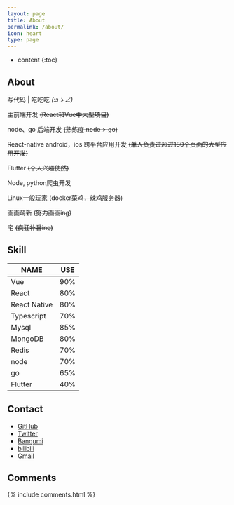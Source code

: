 ```yaml
---
layout: page
title: About
permalink: /about/
icon: heart
type: page
---
```


* content
{:toc}

## About

写代码 | 吃吃吃 _(:зゝ∠)_ 

主前端开发 ~~(React和Vue中大型项目)~~

node、go 后端开发 ~~(熟练度 node > go)~~

React-native android，ios 跨平台应用开发 ~~(单人负责过超过180个页面的大型应用开发)~~

Flutter ~~(个人兴趣使然)~~

Node, python爬虫开发

Linux一般玩家 ~~(docker菜鸡，辣鸡服务器)~~

画画萌新 ~~(努力画画ing)~~

宅  ~~(疯狂补番ing)~~



## Skill
NAME | USE 
----|------
Vue     | 90%
React   | 80%
React Native| 80%
Typescript| 70%
Mysql   | 85%
MongoDB | 80%
Redis   | 70%
node    | 70%
go      | 65%
Flutter | 40%




## Contact

* [GitHub](https://github.com/Beats0)
* [Twitter](https://twitter.com/Beats0Ling)
* [Bangumi](https://bangumi.tv/user/beats0)
* [bilibili](https://space.bilibili.com/598848)
* [Gmail](mailto:Beats01998@gmail.com)



## Comments

{% include comments.html %}
